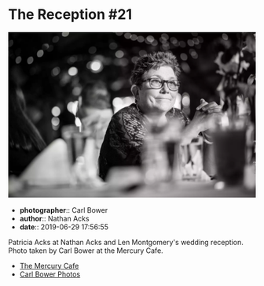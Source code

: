 # The Reception #21

![Patricia Acks at Nathan Acks and Len Montgomery's wedding reception](assets/2019-06-29-set-3-the-reception-21.webp)

* **photographer**:: Carl Bower  
* **author**:: Nathan Acks  
* **date**:: 2019-06-29 17:56:55

Patricia Acks at Nathan Acks and Len Montgomery's wedding reception. Photo taken by Carl Bower at the Mercury Cafe.

* [The Mercury Cafe](http://mercurycafe.com)
* [Carl Bower Photos](https://carlbowerphotos.com)
